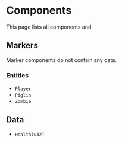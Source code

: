 # Components
This page lists all components and 

## Markers
Marker components do not contain any data.
### 

### Entities
- `Player`
- `Piglin`
- `Zombie`

## Data
- `Health(u32)`

